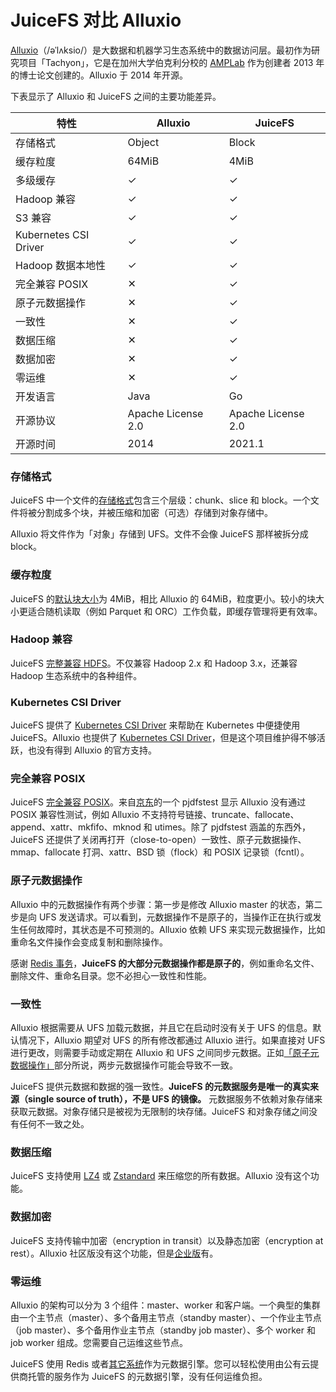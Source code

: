 # JuiceFS 对比 Alluxio

[Alluxio](https://www.alluxio.io)（/əˈlʌksio/）是大数据和机器学习生态系统中的数据访问层。最初作为研究项目「Tachyon」，它是在加州大学伯克利分校的 [AMPLab](https://en.wikipedia.org/wiki/AMPLab) 作为创建者 2013 年的博士论文创建的。Alluxio 于 2014 年开源。

下表显示了 Alluxio 和 JuiceFS 之间的主要功能差异。

| 特性                  | Alluxio            | JuiceFS            |
| --------------------- | -------            | -------            |
| 存储格式              | Object             | Block              |
| 缓存粒度              | 64MiB              | 4MiB               |
| 多级缓存              | ✓                  | ✓                  |
| Hadoop 兼容           | ✓                  | ✓                  |
| S3 兼容               | ✓                  | ✓                  |
| Kubernetes CSI Driver | ✓                  | ✓                  |
| Hadoop 数据本地性     | ✓                  | ✓                  |
| 完全兼容 POSIX        | ✕                  | ✓                  |
| 原子元数据操作        | ✕                  | ✓                  |
| 一致性                | ✕                  | ✓                  |
| 数据压缩              | ✕                  | ✓                  |
| 数据加密              | ✕                  | ✓                  |
| 零运维                | ✕                  | ✓                  |
| 开发语言              | Java               | Go                 |
| 开源协议              | Apache License 2.0 | Apache License 2.0 |
| 开源时间              | 2014               | 2021.1             |

### 存储格式

JuiceFS 中一个文件的[存储格式](../../reference/how_juicefs_store_files.md)包含三个层级：chunk、slice 和 block。一个文件将被分割成多个块，并被压缩和加密（可选）存储到对象存储中。

Alluxio 将文件作为「对象」存储到 UFS。文件不会像 JuiceFS 那样被拆分成 block。

### 缓存粒度

JuiceFS 的[默认块大小](../../reference/how_juicefs_store_files.md)为 4MiB，相比 Alluxio 的 64MiB，粒度更小。较小的块大小更适合随机读取（例如 Parquet 和 ORC）工作负载，即缓存管理将更有效率。

### Hadoop 兼容

JuiceFS [完整兼容 HDFS](../../deployment/hadoop_java_sdk.md)。不仅兼容 Hadoop 2.x 和 Hadoop 3.x，还兼容 Hadoop 生态系统中的各种组件。

### Kubernetes CSI Driver

JuiceFS 提供了 [Kubernetes CSI Driver](https://github.com/juicedata/juicefs-csi-driver) 来帮助在 Kubernetes 中便捷使用 JuiceFS。Alluxio 也提供了 [Kubernetes CSI Driver](https://github.com/Alluxio/alluxio-csi)，但是这个项目维护得不够活跃，也没有得到 Alluxio 的官方支持。

### 完全兼容 POSIX

JuiceFS [完全兼容 POSIX](../../reference/posix_compatibility.md)。来自[京东](https://www.slideshare.net/Alluxio/using-alluxio-posix-fuse-api-in-jdcom)的一个 pjdfstest 显示 Alluxio 没有通过 POSIX 兼容性测试，例如 Alluxio 不支持符号链接、truncate、fallocate、append、xattr、mkfifo、mknod 和 utimes。除了 pjdfstest 涵盖的东西外，JuiceFS 还提供了关闭再打开（close-to-open）一致性、原子元数据操作、mmap、fallocate 打洞、xattr、BSD 锁（flock）和 POSIX 记录锁（fcntl）。

### 原子元数据操作

Alluxio 中的元数据操作有两个步骤：第一步是修改 Alluxio master 的状态，第二步是向 UFS 发送请求。可以看到，元数据操作不是原子的，当操作正在执行或发生任何故障时，其状态是不可预测的。Alluxio 依赖 UFS 来实现元数据操作，比如重命名文件操作会变成复制和删除操作。

感谢 [Redis 事务](https://redis.io/topics/transactions)，**JuiceFS 的大部分元数据操作都是原子的**，例如重命名文件、删除文件、重命名目录。您不必担心一致性和性能。

### 一致性

Alluxio 根据需要从 UFS 加载元数据，并且它在启动时没有关于 UFS 的信息。默认情况下，Alluxio 期望对 UFS 的所有修改都通过 Alluxio 进行。如果直接对 UFS 进行更改，则需要手动或定期在 Alluxio 和 UFS 之间同步元数据。正如[「原子元数据操作」](#原子元数据操作)部分所说，两步元数据操作可能会导致不一致。

JuiceFS 提供元数据和数据的强一致性。**JuiceFS 的元数据服务是唯一的真实来源（single source of truth），不是 UFS 的镜像。** 元数据服务不依赖对象存储来获取元数据。对象存储只是被视为无限制的块存储。JuiceFS 和对象存储之间没有任何不一致之处。

### 数据压缩

JuiceFS 支持使用 [LZ4](https://lz4.github.io/lz4) 或 [Zstandard](https://facebook.github.io/zstd) 来压缩您的所有数据。Alluxio 没有这个功能。

### 数据加密

JuiceFS 支持传输中加密（encryption in transit）以及静态加密（encryption at rest）。Alluxio 社区版没有这个功能，但是[企业版](https://docs.alluxio.io/ee/user/stable/en/operation/Security.html#end-to-end-data-encryption)有。

### 零运维

Alluxio 的架构可以分为 3 个组件：master、worker 和客户端。一个典型的集群由一个主节点（master）、多个备用主节点（standby master）、一个作业主节点（job master）、多个备用作业主节点（standby job master）、多个 worker 和 job worker 组成。您需要自己运维这些节点。

JuiceFS 使用 Redis 或者[其它系统](../../guide/how_to_setup_metadata_engine.md)作为元数据引擎。您可以轻松使用由公有云提供商托管的服务作为 JuiceFS 的元数据引擎，没有任何运维负担。
